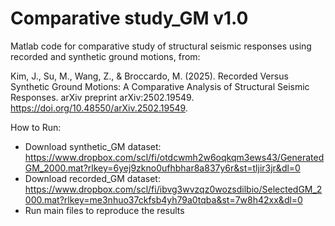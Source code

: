 Comparative study_GM v1.0
========

Matlab code for comparative study of structural seismic responses using recorded and synthetic ground motions, from:

Kim, J., Su, M., Wang, Z., & Broccardo, M. (2025). Recorded Versus Synthetic Ground Motions: A Comparative Analysis of Structural Seismic Responses. arXiv preprint arXiv:2502.19549.
https://doi.org/10.48550/arXiv.2502.19549.

How to Run:
 - Download synthetic_GM dataset: https://www.dropbox.com/scl/fi/otdcwmh2w6oqkqm3ews43/GeneratedGM_2000.mat?rlkey=6yej9zkno0ufhbhar8a837y6r&st=tljir3jr&dl=0
 - Download recorded_GM dataset: https://www.dropbox.com/scl/fi/ibvg3wvzqz0wozsdilbio/SelectedGM_2000.mat?rlkey=me3nhuo37ckfsb4yh79a0tqba&st=7w8h42xx&dl=0
 - Run main files to reproduce the results
